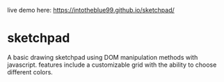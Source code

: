 live demo here: https://intotheblue99.github.io/sketchpad/
# sketchpad
A basic drawing sketchpad using DOM manipulation methods with javascript.
features include a customizable grid with the ability to choose different colors.
